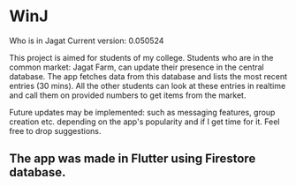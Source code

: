 # WinJ

Who is in Jagat
Current version: 0.050524

This project is aimed for students of my college. Students who are in the common market: Jagat Farm, can update their presence in the central database. The app fetches data from this database and lists the most recent entries (30 mins). All the other students can look at these entries in realtime and call them on provided numbers to get items from the market.

Future updates may be implemented: such as messaging features, group creation etc. depending on the app's popularity and if I get time for it. 
Feel free to drop suggestions. 
## The app was made in Flutter using Firestore database.
